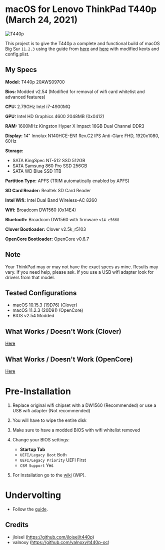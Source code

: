 # macOS for Lenovo ThinkPad T440p (March 24, 2021)
![T440p](https://www.pc-canada.com/dd2/img/item/A-1500x1500/548012.jpg)

This project is to give the T440p a complete and functional build of macOS Big Sur `11.2.3` using the guide from [here](https://github.com/jloisel/t440p) and [here](https://github.com/valnoxy/t440p-oc) with modified kexts and config.plist.

## My Specs
**Model:** T440p 20AWS09700

**Bios:** Modded v2.54 (Modified for removal of wifi card whitelist and advanced features)

**CPU:** 2.79GHz Intel i7-4900MQ

**GPU:** Intel HD Graphics 4600 2048MB (0x0412)

**RAM:** 1600MHz Kingston Hyper X Impact 16GB Dual Channel DDR3

**Display:** 14" Innolux N140HCE-EN1 Rev.C2 IPS Anti-Glare FHD, 1920x1080, 60Hz

**Storage:**
- SATA KingSpec NT-512 SSD 512GB
- SATA Samsung 860 Pro SSD 256GB
- SATA WD Blue SSD 1TB

**Partition Type:** APFS (TRIM automatically enabled by APFS)

**SD Card Reader:** Realtek SD Card Reader

**Intel Wifi:** Intel Dual Band Wireless-AC 8260

**Wifi:** Broadcom DW1560 (0x14E4)

**Bluetooth:** Broadcom DW1560 with firmware `v14 c5668`

**Clover Bootloader:** Clover v2.5k_r5103

**OpenCore Bootloader:** OpenCore v0.6.7

## Note
Your ThinkPad may or may not have the exact specs as mine. Results may vary. If you need help, please ask.
If you use a USB wifi adapter look for drivers from that model.

## Tested Configurations
- macOS 10.15.3 (19D76) (Clover)
- macOS 11.2.3 (20D91) (OpenCore)
- BIOS v2.54 Modded

## What Works / Doesn't Work (Clover)
[Here](https://github.com/Rybo713/T440p-macOS/wiki/Clover)

## What Works / Doesn't Work (OpenCore)
[Here](https://github.com/Rybo713/T440p-macOS/wiki/OpenCore)

# Pre-Installation
1. Replace original wifi chipset with a DW1560 (Recommended) or use a USB wifi adapter (Not recommended)
2. You will have to wipe the entire disk
3. Make sure to have a modded BIOS with wifi whitelist removed
4. Change your BIOS settings:
     - **Startup Tab**
      - `UEFI/Legacy Boot` Both
      - `UEFI/Legacy Priority` UEFI First
      - `CSM Support` Yes

5. For Installation go to the [wiki](https://github.com/Rybo713/T440p-macOS/wiki) (WIP).

# Undervolting
- Follow the [guide](https://www.insanelymac.com/forum/topic/331775-guide-how-to-undervolt-your-haswell-and-above-cpu/).

## Credits
- jloisel (https://github.com/jloisel/t440p)
- valnoxy (https://github.com/valnoxy/t440p-oc)
